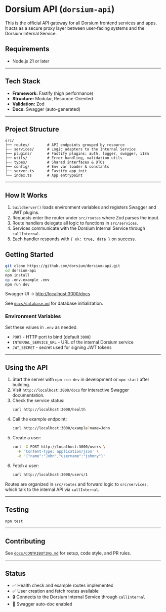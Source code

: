 # Dorsium API (`dorsium-api`)

This is the official API gateway for all Dorsium frontend services and apps.  
It acts as a secure proxy layer between user-facing systems and the Dorsium Internal Service.

## Requirements
- Node.js 21 or later

---

## Tech Stack

- **Framework:** Fastify (high performance)
- **Structure:** Modular, Resource-Oriented
- **Validation:** Zod
- **Docs:** Swagger (auto-generated)

---

## Project Structure

```
src/
├── routes/        # API endpoints grouped by resource
├── services/      # Logic adapters to the Internal Service
├── plugins/       # Fastify plugins: auth, logger, swagger, i18n
├── utils/         # Error handling, validation utils
├── types/         # Shared interfaces & DTOs
├── config/        # Env var loader & constants
├── server.ts      # Fastify app init
└── index.ts       # App entrypoint
```

---

## How It Works

1. `buildServer()` loads environment variables and registers Swagger and JWT plugins.
2. Requests enter the router under `src/routes` where Zod parses the input.
3. Route handlers delegate all logic to functions in `src/services`.
4. Services communicate with the Dorsium Internal Service through `callInternal`.
5. Each handler responds with `{ ok: true, data }` on success.

## Getting Started

```bash
git clone https://github.com/dorsium/dorsium-api.git
cd dorsium-api
npm install
cp .env.example .env
npm run dev
```

Swagger UI → [http://localhost:3000/docs](http://localhost:3000/docs)

See [`docs/database.md`](./docs/database.md) for database initialization.

### Environment Variables

Set these values in `.env` as needed:

- `PORT` - HTTP port to bind (default `3000`)
- `INTERNAL_SERVICE_URL` - URL of the internal Dorsium service
- `JWT_SECRET` - secret used for signing JWT tokens

---

## Using the API

1. Start the server with `npm run dev` in development or `npm start` after building.
2. Visit `http://localhost:3000/docs` for interactive Swagger documentation.
3. Check the service status:
   ```bash
   curl http://localhost:3000/health
   ```
4. Call the example endpoint:
   ```bash
   curl http://localhost:3000/example?name=John
   ```
5. Create a user:
   ```bash
   curl -X POST http://localhost:3000/users \
     -H 'Content-Type: application/json' \
     -d '{"name":"John","username":"johnny"}'
   ```
6. Fetch a user:
   ```bash
   curl http://localhost:3000/users/1
   ```
Routes are organized in `src/routes` and forward logic to `src/services`, which talk to the internal API via `callInternal`.

---

## Testing

```bash
npm test
```

---

## Contributing

See [`docs/CONTRIBUTING.md`](./docs/CONTRIBUTING.md) for setup, code style, and PR rules.

---

## Status

- ✅ Health check and example routes implemented
- ✅ User creation and fetch routes available
- 🔒 Connects to the Dorsium Internal Service through `callInternal`
- 📘 Swagger auto-doc enabled
